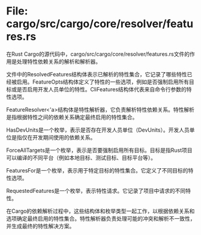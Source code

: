 # File: cargo/src/cargo/core/resolver/features.rs

在Rust Cargo的源代码中，cargo/src/cargo/core/resolver/features.rs文件的作用是处理特性依赖关系的解析和解析器。

文件中的ResolvedFeatures结构体表示已解析的特性集合，它记录了哪些特性已经被启用。FeatureOpts结构体定义了特性的一些选项，例如是否强制启用所有目标或是否启用开发人员单位的特性。CliFeatures结构体代表来自命令行参数的特性选项。

FeatureResolver<'a>结构体是特性解析器，它负责解析特性依赖关系。特性解析是指根据特性之间的依赖关系确定最终启用的特性集合。

HasDevUnits是一个枚举，表示是否存在开发人员单位（DevUnits）。开发人员单位是指仅在开发期间使用的依赖关系。

ForceAllTargets是一个枚举，表示是否要强制启用所有目标。目标是指Rust项目可以编译的不同平台（例如本地目标、测试目标、目标平台等）。

FeaturesFor是一个枚举，表示用于特定目标的特性集合。它定义了不同目标的特性选项。

RequestedFeatures是一个枚举，表示特性请求。它记录了项目中请求的不同特性。

在Cargo的依赖解析过程中，这些结构体和枚举类型一起工作，以根据依赖关系和选项确定最终启用的特性集合。特性解析器负责处理可能的冲突和解析不一致性，并生成最终的特性解决方案。

